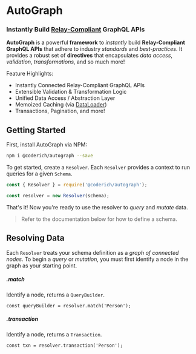 # AutoGraph
### Instantly Build [Relay-Compliant](https://relay.dev/docs/en/graphql-server-specification.html) GraphQL APIs

**AutoGraph** is a powerful **framework** to *instantly* build **Relay-Compliant GraphQL APIs** that adhere to industry *standards* and *best-practices*. It provides a robust set of **directives** that encapsulates *data access*, *validation*, *transformations*, and so much more!


Feature Highlights:
- Instantly Connected Relay-Compliant GraphQL APIs
- Extensible Validation & Transformation Logic
- Unified Data Access / Abstraction Layer
- Memoized Caching (via [DataLoader](https://www.npmjs.com/package/dataloader))
- Transactions, Pagination, and more!


## Getting Started
First, install AutoGraph via NPM:

```sh
npm i @coderich/autograph --save
```

To get started, create a `Resolver`. Each `Resolver` provides a context to run queries for a given `Schema`.

```js
const { Resolver } = require('@coderich/autograph');

const resolver = new Resolver(schema);
```

That's it! Now you're ready to use the resolver to *query* and *mutate* data.

> Refer to the documentation below for how to define a schema.

## Resolving Data
Each `Resolver` treats your schema definition as a *graph of connected nodes*. To begin a *query* or *mutation*, you must first identify a node in the graph as your starting point.

##### .match
Identify a node, returns a `QueryBuilder`.
```
const queryBuilder = resolver.match('Person');
```
##### .transaction
Identify a node, returns a `Transaction`.
```
const txn = resolver.transaction('Person');
```